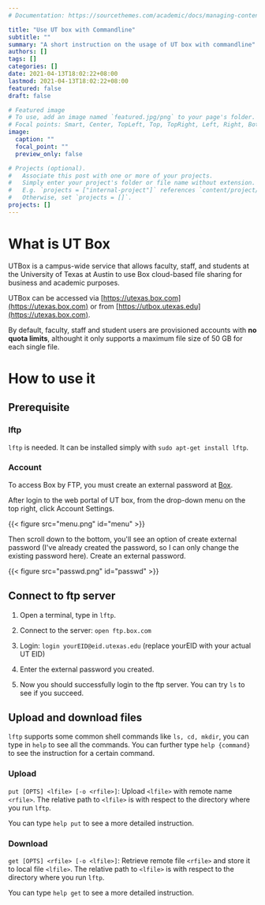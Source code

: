```yaml
---
# Documentation: https://sourcethemes.com/academic/docs/managing-content/

title: "Use UT box with Commandline"
subtitle: ""
summary: "A short instruction on the usage of UT box with commandline"
authors: []
tags: []
categories: []
date: 2021-04-13T18:02:22+08:00
lastmod: 2021-04-13T18:02:22+08:00
featured: false
draft: false

# Featured image
# To use, add an image named `featured.jpg/png` to your page's folder.
# Focal points: Smart, Center, TopLeft, Top, TopRight, Left, Right, BottomLeft, Bottom, BottomRight.
image:
  caption: ""
  focal_point: ""
  preview_only: false

# Projects (optional).
#   Associate this post with one or more of your projects.
#   Simply enter your project's folder or file name without extension.
#   E.g. `projects = ["internal-project"]` references `content/project/deep-learning/index.md`.
#   Otherwise, set `projects = []`.
projects: []
---
```


# What is UT Box

UTBox is a campus-wide service that allows faculty, staff, and students at the University of Texas at Austin to use Box cloud-based file sharing for business and academic purposes.

UTBox can be accessed via [https://utexas.box.com](https://utexas.box.com) or from [https://utbox.utexas.edu](https://utexas.box.com).

By default, faculty, staff and student users are provisioned accounts with **no quota limits**, althought it only supports a maximum file size of 50 GB for each single file.

# How to use it

## Prerequisite

### lftp

`lftp` is needed. It can be installed simply with `sudo apt-get install lftp`.

### Account

To access Box by FTP, you must create an external password at [Box](https://utexas.box.com).

After login to the web portal of UT box, from the drop-down menu on the top right, click Account Settings.

{{< figure src="menu.png" id="menu" >}}

Then scroll down to the bottom, you'll see an option of create external password (I've already created the password, so I can only change the existing password here). Create an external password.

{{< figure src="passwd.png" id="passwd" >}}

## Connect to ftp server

1. Open a terminal, type in `lftp`.

2. Connect to the server: `open ftp.box.com`

3. Login: `login yourEID@eid.utexas.edu` (replace yourEID with your actual UT EID)

4. Enter the external password you created.

5. Now you should successfully login to the ftp server. You can try `ls` to see if you succeed.

## Upload and download files

`lftp` supports some common shell commands like `ls, cd, mkdir`, you can type in `help` to see all the commands. You can further type `help {command}` to see the instruction for a certain command.

### Upload

`put [OPTS] <lfile> [-o <rfile>]`: Upload `<lfile>` with remote name `<rfile>`. The relative path to `<lfile>` is with respect to the directory where you run `lftp`.

You can type `help put` to see a more detailed instruction.

### Download

`get [OPTS] <rfile> [-o <lfile>]`: Retrieve remote file `<rfile>` and store it to local file `<lfile>`. The relative path to `<lfile>` is with respect to the directory where you run `lftp`.

You can type `help get` to see a more detailed instruction.

